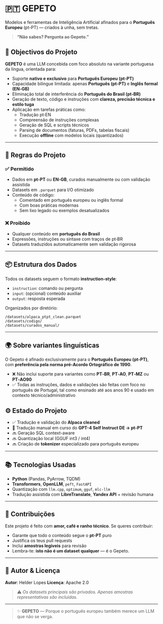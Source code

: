 # 🇵🇹 GEPETO

Modelos e ferramentas de Inteligência Artificial afinados para o **Português Europeu** (pt-PT) — criados à unha, sem tretas.

> **“Não sabes? Pergunta ao Gepeto.”**


## 🎯 Objectivos do Projeto

**GEPETO** é uma LLM concebida com foco absoluto na variante portuguesa da língua, orientada para:

- Suporte **nativo e exclusivo** para **Português Europeu (pt‑PT)**
- Capacidade bilingue limitada: apenas **Português (pt‑PT)** e **Inglês formal (EN‑GB)**
- Eliminação total de interferência do **Português do Brasil (pt‑BR)**
- Geração de texto, código e instruções com **clareza, precisão técnica e estilo tuga**
- Aplicação em tarefas práticas como:
  - Tradução pt‑EN
  - Compreensão de instruções complexas
  - Geração de SQL e scripts técnicos
  - Parsing de documentos (faturas, PDFs, tabelas fiscais)
  - Execução **offline** com modelos locais (quantizados)

---

## 📜 Regras do Projeto

### ✅ Permitido

- Dados em **pt‑PT** ou **EN‑GB**, curados manualmente ou com validação assistida
- Datasets em `.parquet` para I/O otimizado
- Conteúdo de código:
  - Comentado em português europeu ou inglês formal
  - Com boas práticas modernas
  - Sem lixo legado ou exemplos desatualizados

### ❌ Proibido

- Qualquer conteúdo em **português do Brasil**
- Expressões, instruções ou sintaxe com traços de pt‑BR
- Datasets traduzidos automaticamente sem validação rigorosa

---

## 📦 Estrutura dos Dados

Todos os datasets seguem o formato **instruction-style**:

- `instruction`: comando ou pergunta
- `input`: (opcional) conteúdo auxiliar
- `output`: resposta esperada

Organizados por diretório:
```plaintext
/datasets/alpaca_ptpt_clean.parquet
/datasets/codigo/
/datasets/curados_manual/
````

---

## 🌍 Sobre variantes linguísticas

O Gepeto é afinado exclusivamente para o **Português Europeu (pt‑PT)**, com **preferência pela norma pré‑Acordo Ortográfico de 1990**.

- ❌ Não inclui suporte para variantes como **PT‑BR**, **PT‑AO**, **PT‑MZ** ou **PT‑AO90**
- ✅ Todas as instruções, dados e validações são feitas com foco no português de Portugal, tal como ensinado até aos anos 90 e usado em contexto técnico/administrativo


## ⚙️ Estado do Projeto

* ✅ Tradução e validação do **Alpaca cleaned**
* 🔄 Tradução manual em curso do **GPT-4 Self Instruct DE → pt‑PT**
* 🔜 Geração SQL context-aware
* 🔜 Quantização local (GGUF int3 / int4)
* 🔜 Criação de **tokenizer** especializado para português europeu

---

## 📚 Tecnologias Usadas

* **Python** (Pandas, PyArrow, TQDM)
* **Transformers**, **OpenLLM**, `peft`, `FastAPI`
* Quantização com `llm.cpp`, `optimum`, `gguf`, `mlc-llm`
* Tradução assistida com **LibreTranslate**, **Yandex API** + revisão humana

---

## 🤝 Contribuições

Este projeto é feito com **amor, café e ranho técnico**. Se queres contribuir:

* Garante que todo o conteúdo segue o **pt‑PT** puro
* Justifica os teus pull requests
* Inclui **amostras legíveis** para revisão
* Lembra-te: **isto não é um dataset qualquer** — é o Gepeto.

---

## 🧠 Autor & Licença

**Autor**: Helder Lopes
**Licença**: Apache 2.0

> ⚠️ *Os datasets principais são privados. Apenas amostras representativas são incluídas.*

---

> ✨ **GEPETO** — Porque o português europeu também merece um LLM que não se verga.

```
